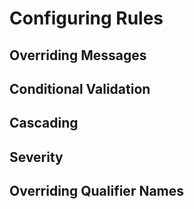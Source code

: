 # Configuring Rules

## Overriding Messages

## Conditional Validation

## Cascading

## Severity

## Overriding Qualifier Names
